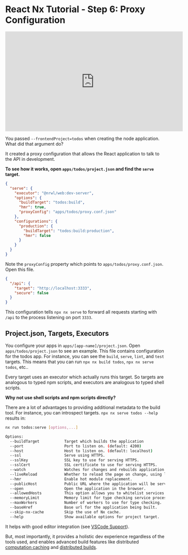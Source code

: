 # React Nx Tutorial - Step 6: Proxy Configuration

<iframe loading="lazy" width="560" height="315" src="https://www.youtube.com/embed/xfvCz-yLeEw" frameborder="0" allow="accelerometer; autoplay; encrypted-media; gyroscope; picture-in-picture; fullscreen"></iframe>

You passed `--frontendProject=todos` when creating the node application. What did that argument do?

It created a proxy configuration that allows the React application to talk to the API in development.

**To see how it works, open `apps/todos/project.json` and find the `serve` target.**

```json
{
  "serve": {
    "executor": "@nrwl/web:dev-server",
    "options": {
      "buildTarget": "todos:build",
      "hmr": true,
      "proxyConfig": "apps/todos/proxy.conf.json"
    },
    "configurations": {
      "production": {
        "buildTarget": "todos:build:production",
        "hmr": false
      }
    }
  }
}
```

Note the `proxyConfig` property which points to `apps/todos/proxy.conf.json`. Open this file.

```json
{
  "/api": {
    "target": "http://localhost:3333",
    "secure": false
  }
}
```

This configuration tells `npx nx serve` to forward all requests starting with `/api` to the process listening on port `3333`.

## Project.json, Targets, Executors

You configure your apps in `apps/[app-name]/project.json`. Open `apps/todos/project.json` to see an example. This file contains configuration for the todos app. For instance, you can see the `build`, `serve`, `lint`, and `test` targets. This means that you can run `npx nx build todos`, `npx nx serve todos`, etc..

Every target uses an executor which actually runs this target. So targets are analogous to typed npm scripts, and executors are analogous to typed shell scripts.

**Why not use shell scripts and npm scripts directly?**

There are a lot of advantages to providing additional metadata to the build tool. For instance, you can introspect targets. `npx nx serve todos --help` results in:

```bash
nx run todos:serve [options,...]

Options:
  --buildTarget           Target which builds the application
  --port                  Port to listen on. (default: 4200)
  --host                  Host to listen on. (default: localhost)
  --ssl                   Serve using HTTPS.
  --sslKey                SSL key to use for serving HTTPS.
  --sslCert               SSL certificate to use for serving HTTPS.
  --watch                 Watches for changes and rebuilds application (default: true)
  --liveReload            Whether to reload the page on change, using live-reload. (default: true)
  --hmr                   Enable hot module replacement.
  --publicHost            Public URL where the application will be served
  --open                  Open the application in the browser.
  --allowedHosts          This option allows you to whitelist services that are allowed to access the dev server.
  --memoryLimit           Memory limit for type checking service process in MB.
  --maxWorkers            Number of workers to use for type checking.
  --baseHref              Base url for the application being built.
  --skip-nx-cache         Skip the use of Nx cache.
  --help                  Show available options for project target.
```

It helps with good editor integration (see [VSCode Support](/using-nx/console#nx-console-for-vscode)).

But, most importantly, it provides a holistic dev experience regardless of the tools used, and enables advanced build features like distributed [computation caching](/using-nx/caching) and [distributed builds](/using-nx/dte).
